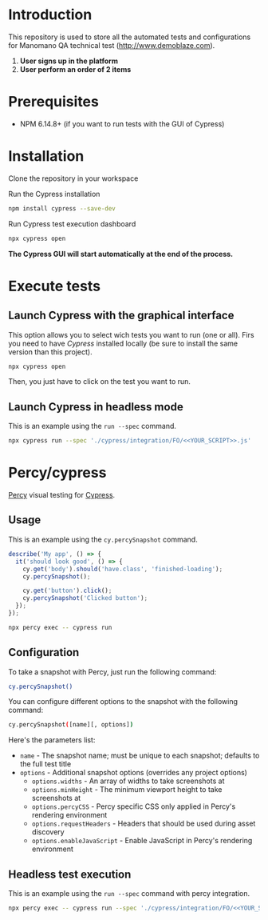 # Introduction
This repository is used to store all the automated tests and configurations for Manomano QA technical test (http://www.demoblaze.com).


1. **User signs up in the platform**
2. **User perform an order of 2 items**

# Prerequisites
- NPM 6.14.8+ (if you want to run tests with the GUI of Cypress)

# Installation
Clone the repository in your workspace

Run the Cypress installation
```bash
npm install cypress --save-dev
```
Run Cypress test execution dashboard
```bash
npx cypress open
````

**The Cypress GUI will start automatically at the end of the process.**

# Execute tests
## Launch Cypress with the graphical interface
This option allows you to select wich tests you want to run (one or all).
Firs you need to have _Cypress_ installed locally (be sure to install the same version than this project).
```bash
npx cypress open
```
Then, you just have to click on the test you want to run.

## Launch Cypress in headless mode
This is an example using the `run --spec` command.

```bash
npx cypress run --spec './cypress/integration/FO/<<YOUR_SCRIPT>>.js'
```

# Percy/cypress
[Percy](https://percy.io) visual testing for [Cypress](https://cypress.io).

## Usage
This is an example using the `cy.percySnapshot` command.

```javascript
describe('My app', () => {
  it('should look good', () => {
    cy.get('body').should('have.class', 'finished-loading');
    cy.percySnapshot();

    cy.get('button').click();
    cy.percySnapshot('Clicked button');
  });
});
```

```bash
npx percy exec -- cypress run
````

## Configuration
To take a snapshot with Percy, just run the following command:
```bash
cy.percySnapshot()
```
You can configure different options to the snapshot with the following command:
```bash
cy.percySnapshot([name][, options])
```
Here's the parameters list:
- `name` - The snapshot name; must be unique to each snapshot; defaults to the full test title
- `options` - Additional snapshot options (overrides any project options)
  - `options.widths` - An array of widths to take screenshots at
  - `options.minHeight` - The minimum viewport height to take screenshots at
  - `options.percyCSS` - Percy specific CSS only applied in Percy's rendering environment
  - `options.requestHeaders` - Headers that should be used during asset discovery
  - `options.enableJavaScript` - Enable JavaScript in Percy's rendering environment

## Headless test execution
This is an example using the `run --spec` command with percy integration.

```bash
npx percy exec -- cypress run --spec './cypress/integration/FO/<<YOUR_SCRIPT>>.js'
```
